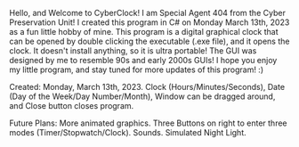 Hello, and Welcome to CyberClock! I am Special Agent 404 from the Cyber Preservation Unit! 
I created this program in C# on Monday March 13th, 2023 as a fun little hobby of mine.
This program is a digital graphical clock that can be opened by double clicking the executable (.exe file), and it opens the clock.
It doesn't install anything, so it is ultra portable!
The GUI was designed by me to resemble 90s and early 2000s GUIs!
I hope you enjoy my little program, and stay tuned for more updates of this program! :)

Created: Monday, March 13th, 2023. Clock (Hours/Minutes/Seconds), Date (Day of the Week/Day Number/Month), Window can be dragged around, and Close button closes program. 

Future Plans: 
More animated graphics.
Three Buttons on right to enter three modes (Timer/Stopwatch/Clock).
Sounds.
Simulated Night Light.
